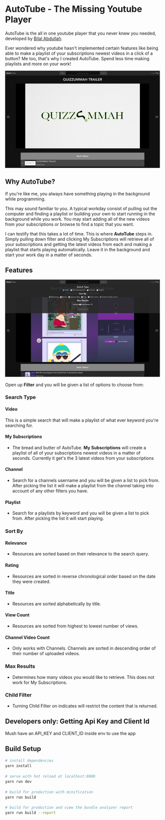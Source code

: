 # AutoTube - The Missing Youtube Player
AutoTube is the all in one youtube player that you never knew you needed, developed by [Bilal Abdullah](https://bilalabdullah.me).

Ever wondered why youtube hasn't implemented certain features like being able to make a playlist of your subscriptions newest videos in a click of a button? Me too, that's why I created AutoTube. Spend less time making playlists and more on your work!


![alt text](static/screenshots/shot1.png "AutoTube")


<!-- <p align="center">
  <a href="http://echoesplayer.com" target="_blank">
    <img src="https://user-images.githubusercontent.com/878660/30917366-7ffe7ba2-a3a4-11e7-89ab-e85f4b761bcb.png" alt="Webpack, Angular, ngrx, bootstrap" width="75%"/>
  </a>
</p> -->


## Why AutoTube?
If you're like me, you always have something playing in the background while programming.

This may sound familiar to you. A typical workday consist of pulling out the computer and finding a playlist or building your own to start running in the background while you work. You may start adding all of the new videos from your subscriptions or browse to find a topic that you want. 

I can testify that this takes a lot of time. This is where **AutoTube** steps in. Simply pulling down filter and clicking My Subscriptions will retrieve all of your subscriptions and getting the latest videos from each and making a playlist that starts playing automatically.
Leave it in the background and start your work day in a matter of seconds.

## Features
![alt text](static/screenshots/shot2.png "AutoTube")

Open up **Filter** and you will be given a list of options to choose from:

### Search Type
#### Video
 This is a simple search  that will make a playlist of what ever keyword you're searching for.

#### My Subscriptions
- The bread and butter of AutoTube. **My Subscriptions** will create a playlist of all of your subscriptions newest videos in a matter of seconds.
Currently it get's the 3 latest videos from your subscriptions

#### Channel
- Search for a channels username and you will be given a list to pick from. After picking the list it will make a playlist from the channel taking into account of any other filters you have.

#### Playlist
- Search for a playlists by keyword and you will be given a list to pick from. After picking the list it will start playing.

### Sort By

#### Relevance
- Resources are sorted based on their relevance to the search query.

#### Rating
- Resources are sorted in reverse chronological order based on the date they were created.

#### Title
- Resources are sorted alphabetically by title.

#### View Count
- Resources are sorted from highest to lowest number of views.

#### Channel Video Count
- Only works with Channels. Channels are sorted in descending order of their number of uploaded videos.

### Max Results
- Determines how many videos you would like to retrieve.
This does not work for My Subscriptions.

### Child Filter
- Turning Child Filter on indicates will restrict the content that is returned.


## Developers only: Getting Api Key and Client Id

Mush have an API_KEY and CLIENT_ID inside env to use the app

## Build Setup

``` bash
# install dependencies
yarn install

# serve with hot reload at localhost:8080
yarn run dev

# build for production with minification
yarn run build

# build for production and view the bundle analyzer report
yarn run build --report
```
